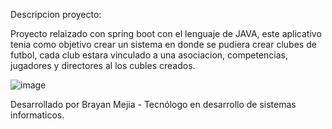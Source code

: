 Descripcion proyecto:

Proyecto relaizado con spring boot con el lenguaje de JAVA, este aplicativo tenia como objetivo crear un sistema en donde se pudiera crear clubes de futbol, cada club estara vinculado
a una asociacion, competencias, jugadores y directores al los cubles creados.

![image](https://github.com/BrayanMejia2004/PROYECTO-FUTBOL-CLUB/assets/160251031/b451acf7-b578-4c4c-8e8d-ccee3ebc2cf6)


Desarrollado por Brayan Mejia - Tecnólogo en desarrollo de sistemas informaticos.
